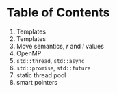 # Table of Contents

1. Templates
2. Templates
3. Move semantics, *r* and *l* values
4. OpenMP
5. `std::thread`, `std::async`
6. `std::promise`, `std::future`
7. static thread pool
8. smart pointers